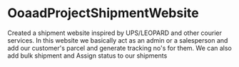 # OoaadProjectShipmentWebsite
 
Created a shipment website inspired by UPS/LEOPARD and other courier services. In this website we basically act as an admin or a salesperson and add our customer's parcel and generate tracking no's for them. We can also add bulk shipment and Assign status to our shipments
